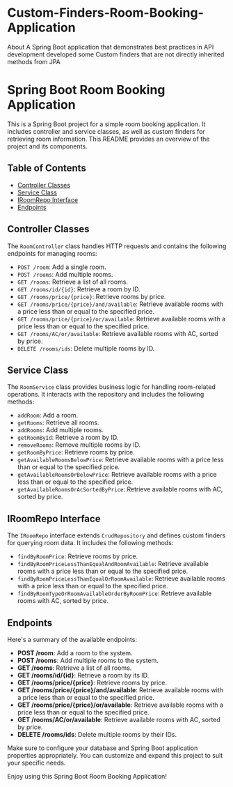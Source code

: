 # Custom-Finders-Room-Booking-Application
About A Spring Boot application that demonstrates best practices in API development developed some Custom finders that are not directly inherited methods from JPA 

# Spring Boot Room Booking Application

This is a Spring Boot project for a simple room booking application. It includes controller and service classes, as well as custom finders for retrieving room information. This README provides an overview of the project and its components.

## Table of Contents
- [Controller Classes](#controller-classes)
- [Service Class](#service-class)
- [IRoomRepo Interface](#iroomrepo-interface)
- [Endpoints](#endpoints)

## Controller Classes
The `RoomController` class handles HTTP requests and contains the following endpoints for managing rooms:

- `POST /room`: Add a single room.
- `POST /rooms`: Add multiple rooms.
- `GET /rooms`: Retrieve a list of all rooms.
- `GET /rooms/id/{id}`: Retrieve a room by ID.
- `GET /rooms/price/{price}`: Retrieve rooms by price.
- `GET /rooms/price/{price}/and/available`: Retrieve available rooms with a price less than or equal to the specified price.
- `GET /rooms/price/{price}/or/available`: Retrieve available rooms with a price less than or equal to the specified price.
- `GET /rooms/AC/or/available`: Retrieve available rooms with AC, sorted by price.
- `DELETE /rooms/ids`: Delete multiple rooms by ID.

## Service Class
The `RoomService` class provides business logic for handling room-related operations. It interacts with the repository and includes the following methods:

- `addRoom`: Add a room.
- `getRooms`: Retrieve all rooms.
- `addRooms`: Add multiple rooms.
- `getRoomById`: Retrieve a room by ID.
- `removeRooms`: Remove multiple rooms by ID.
- `getRoomByPrice`: Retrieve rooms by price.
- `getAvailableRoomsBelowPrice`: Retrieve available rooms with a price less than or equal to the specified price.
- `getAvailableRoomsOrBelowPrice`: Retrieve available rooms with a price less than or equal to the specified price.
- `getAvailableRoomsOrAcSortedByPrice`: Retrieve available rooms with AC, sorted by price.

## IRoomRepo Interface
The `IRoomRepo` interface extends `CrudRepository` and defines custom finders for querying room data. It includes the following methods:

- `findByRoomPrice`: Retrieve rooms by price.
- `findByRoomPriceLessThanEqualAndRoomAvailable`: Retrieve available rooms with a price less than or equal to the specified price.
- `findByRoomPriceLessThanEqualOrRoomAvailable`: Retrieve available rooms with a price less than or equal to the specified price.
- `findByRoomTypeOrRoomAvailableOrderByRoomPrice`: Retrieve available rooms with AC, sorted by price.

## Endpoints
Here's a summary of the available endpoints:

- **POST /room**: Add a room to the system.
- **POST /rooms**: Add multiple rooms to the system.
- **GET /rooms**: Retrieve a list of all rooms.
- **GET /rooms/id/{id}**: Retrieve a room by its ID.
- **GET /rooms/price/{price}**: Retrieve rooms by price.
- **GET /rooms/price/{price}/and/available**: Retrieve available rooms with a price less than or equal to the specified price.
- **GET /rooms/price/{price}/or/available**: Retrieve available rooms with a price less than or equal to the specified price.
- **GET /rooms/AC/or/available**: Retrieve available rooms with AC, sorted by price.
- **DELETE /rooms/ids**: Delete multiple rooms by their IDs.

Make sure to configure your database and Spring Boot application properties appropriately. You can customize and expand this project to suit your specific needs.

Enjoy using this Spring Boot Room Booking Application!
